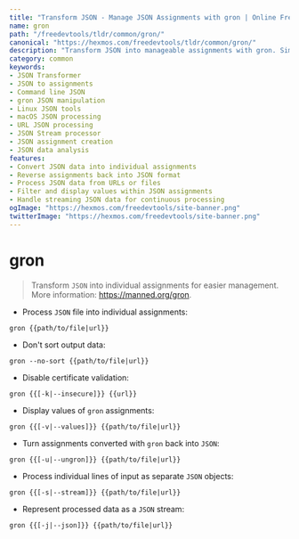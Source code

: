 ```yaml
---
title: "Transform JSON - Manage JSON Assignments with gron | Online Free DevTools by Hexmos"
name: gron
path: "/freedevtools/tldr/common/gron/"
canonical: "https://hexmos.com/freedevtools/tldr/common/gron/"
description: "Transform JSON into manageable assignments with gron. Simplify JSON data handling and manipulation using command line. Free online tool, no registration required."
category: common
keywords:
- JSON Transformer
- JSON to assignments
- Command line JSON
- gron JSON manipulation
- Linux JSON tools
- macOS JSON processing
- URL JSON processing
- JSON Stream processor
- JSON assignment creation
- JSON data analysis
features:
- Convert JSON data into individual assignments
- Reverse assignments back into JSON format
- Process JSON data from URLs or files
- Filter and display values within JSON assignments
- Handle streaming JSON data for continuous processing
ogImage: "https://hexmos.com/freedevtools/site-banner.png"
twitterImage: "https://hexmos.com/freedevtools/site-banner.png"
---
```


# gron

> Transform `JSON` into individual assignments for easier management.
> More information: <https://manned.org/gron>.

- Process `JSON` file into individual assignments:

`gron {{path/to/file|url}}`

- Don't sort output data:

`gron --no-sort {{path/to/file|url}}`

- Disable certificate validation:

`gron {{[-k|--insecure]}} {{url}}`

- Display values of `gron` assignments:

`gron {{[-v|--values]}} {{path/to/file|url}}`

- Turn assignments converted with `gron` back into `JSON`:

`gron {{[-u|--ungron]}} {{path/to/file|url}}`

- Process individual lines of input as separate `JSON` objects:

`gron {{[-s|--stream]}} {{path/to/file|url}}`

- Represent processed data as a `JSON` stream:

`gron {{[-j|--json]}} {{path/to/file|url}}`
